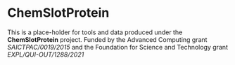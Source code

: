 # ChemSlotProtein

This is a place-holder for tools and data produced under the **ChemSlotProtein** project.
Funded by the Advanced Computing grant *SAICTPAC/0019/2015* and the Foundation for Science and Technology grant *EXPL/QUI-OUT/1288/2021*
